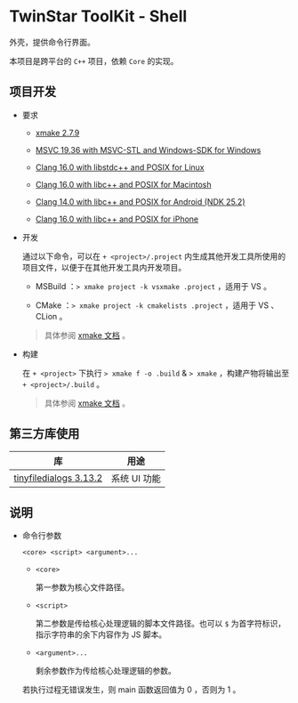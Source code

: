 # TwinStar ToolKit - Shell

外壳，提供命令行界面。

本项目是跨平台的 `C++` 项目，依赖 `Core` 的实现。

## 项目开发

* 要求
	
	* [xmake 2.7.9](https://xmake.io/#/)
	
	* [MSVC 19.36 with MSVC-STL and Windows-SDK for Windows](https://visualstudio.microsoft.com/downloads/)
	
	* [Clang 16.0 with libstdc++ and POSIX for Linux](https://llvm.org/)
	
	* [Clang 16.0 with libc++ and POSIX for Macintosh](https://llvm.org/)
	
	* [Clang 14.0 with libc++ and POSIX for Android (NDK 25.2)](https://developer.android.com/ndk/downloads)
	
	* [Clang 16.0 with libc++ and POSIX for iPhone](https://llvm.org/)

* 开发
	
	通过以下命令，可以在 `+ <project>/.project` 内生成其他开发工具所使用的项目文件，以便于在其他开发工具内开发项目。
	
	* MSBuild ：`> xmake project -k vsxmake .project` ，适用于 VS 。
	
	* CMake ：`> xmake project -k cmakelists .project` ，适用于 VS 、CLion 。
	
	> 具体参阅 [xmake 文档](https://xmake.io/#/plugin/builtin_plugins?id=generate-ide-project-files) 。

* 构建
	
	在 `+ <project>` 下执行 `> xmake f -o .build` & `> xmake` ，构建产物将输出至 `+ <project>/.build` 。
	
	> 具体参阅 [xmake 文档](https://xmake.io/#/) 。

## 第三方库使用

| 库                                                                         | 用途                           |
|:--------------------------------------------------------------------------:|:------------------------------:|
| [tinyfiledialogs 3.13.2](https://sourceforge.net/projects/tinyfiledialogs) | 系统 UI 功能                   |

## 说明

* 命令行参数
	
	`<core> <script> <argument>...`
	
	* `<core>`
		
		第一参数为核心文件路径。
	
	* `<script>`
		
		第二参数是传给核心处理逻辑的脚本文件路径。也可以 `$` 为首字符标识，指示字符串的余下内容作为 JS 脚本。
	
	* `<argument>...`
		
		剩余参数作为传给核心处理逻辑的参数。
	
	若执行过程无错误发生，则 main 函数返回值为 0 ，否则为 1 。
